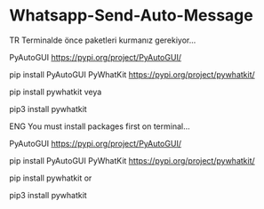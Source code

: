 # Whatsapp-Send-Auto-Message
TR
Terminalde önce paketleri kurmanız gerekiyor...

PyAutoGUI https://pypi.org/project/PyAutoGUI/

pip install PyAutoGUI
PyWhatKit https://pypi.org/project/pywhatkit/

pip install pywhatkit
veya

pip3 install pywhatkit


ENG
You must install packages first on terminal...

PyAutoGUI https://pypi.org/project/PyAutoGUI/

pip install PyAutoGUI
PyWhatKit https://pypi.org/project/pywhatkit/

pip install pywhatkit
or

pip3 install pywhatkit
